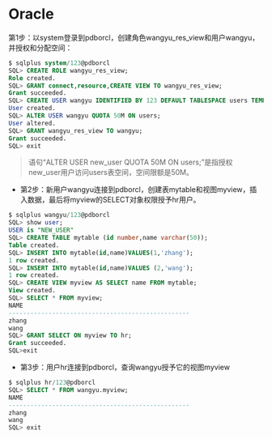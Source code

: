 # Oracle
 第1步：以system登录到pdborcl，创建角色wangyu_res_view和用户wangyu，并授权和分配空间：

```sql
$ sqlplus system/123@pdborcl
SQL> CREATE ROLE wangyu_res_view;
Role created.
SQL> GRANT connect,resource,CREATE VIEW TO wangyu_res_view;
Grant succeeded.
SQL> CREATE USER wangyu IDENTIFIED BY 123 DEFAULT TABLESPACE users TEMPORARY TABLESPACE temp;
User created.
SQL> ALTER USER wangyu QUOTA 50M ON users;
User altered.
SQL> GRANT wangyu_res_view TO wangyu;
Grant succeeded.
SQL> exit
```
> 语句“ALTER USER new_user QUOTA 50M ON users;”是指授权new_user用户访问users表空间，空间限额是50M。

- 第2步：新用户wangyu连接到pdborcl，创建表mytable和视图myview，插入数据，最后将myview的SELECT对象权限授予hr用户。

```sql
$ sqlplus wangyu/123@pdborcl
SQL> show user;
USER is "NEW_USER"
SQL> CREATE TABLE mytable (id number,name varchar(50));
Table created.
SQL> INSERT INTO mytable(id,name)VALUES(1,'zhang');
1 row created.
SQL> INSERT INTO mytable(id,name)VALUES (2,'wang');
1 row created.
SQL> CREATE VIEW myview AS SELECT name FROM mytable;
View created.
SQL> SELECT * FROM myview;
NAME
--------------------------------------------------
zhang
wang
SQL> GRANT SELECT ON myview TO hr;
Grant succeeded.
SQL>exit
```

- 第3步：用户hr连接到pdborcl，查询wangyu授予它的视图myview

```sql
$ sqlplus hr/123@pdborcl
SQL> SELECT * FROM wangyu.myview;
NAME
--------------------------------------------------
zhang
wang
SQL> exit
```


